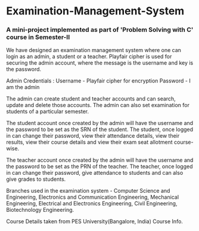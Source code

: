# Examination-Management-System

### A mini-project implemented as part of 'Problem Solving with C' course in Semester-II

We have designed an examination management system where one can login as an admin, a student or a teacher. Playfair cipher is used for securing the admin account, where the message is the username and key is the password.

Admin Credentials :
Username - Playfair cipher for encryption
Password - I am the admin

The admin can create student and teacher accounts and can search, update and delete those accounts. The admin can also set examination for students of a particular semester.

The student account once created by the admin will have the username and the password to be set as the SRN of the student. The student, once logged in can change their password, view their attendance details, view their results, view their course details and view their exam seat allotment course-wise.

The teacher account once created by the admin will have the username and the password to be set as the PRN of the teacher. The teacher, once logged in can change their password, give attendance to students and can also give grades to students.

Branches used in the examination system - Computer Science and Engineering, Electronics and Communication Engineering, Mechanical Engineering, Electrical and Electronics Engineering, Civil Engineering, Biotechnology Engineering.

Course Details taken from PES University(Bangalore, India) Course Info.
